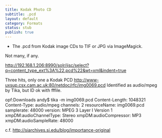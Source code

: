 ```yaml
---
title: Kodak Photo CD
subtitle: .pcd
layout: default
category: Formats
status: stub
publish: true
---
```



* The .pcd from Kodak image CDs to TIF or JPG via ImageMagick.

Not many, if any.

http://192.168.1.206:8990/solr/jisc/select?q=content_type_ext%3A%22.pcd%22&wt=xml&indent=true

Three hits, only one a Kodak PCD
http://www-uxsup.csx.cam.ac.uk:80/netdoc/rfc/img0069.pcd
Identified as audio/mpeg by Tika, but ID ok with fffile.

opf:Downloads andy$ tika -m img0069.pcd 
Content-Length: 1048321
Content-Type: audio/mpeg
channels: 2
resourceName: img0069.pcd
samplerate: 48000
version: MPEG 3 Layer I Version 1
xmpDM:audioChannelType: Stereo
xmpDM:audioCompressor: MP3
xmpDM:audioSampleRate: 48000

c.f. http://siarchives.si.edu/blog/importance-original
